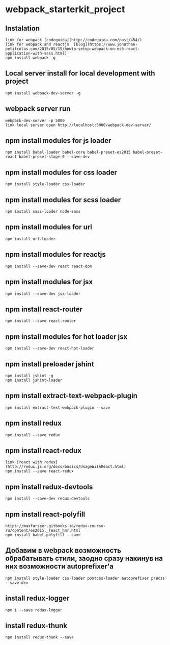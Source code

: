 # webpack_starterkit_project

Instalation
-----------
    link for webpack [codeguida](http://codeguida.com/post/454/)
    link for webpack and reactjs  [blog](https://www.jonathan-petitcolas.com/2015/05/15/howto-setup-webpack-on-es6-react-application-with-sass.html)
    npm install webpack -g
    
Local server install  for local  development with project
---------------------------------------------------------
    npm install webpack-dev-server -g

webpack server run
------------------
    webpack-dev-server -p 5000
    link local server open http://localhost:5000/webpack-dev-server/

npm install modules for js loader
---------------------------------
    npm install babel-loader babel-core babel-preset-es2015 babel-preset-react babel-preset-stage-0 --save-dev

npm install modules for css loader
----------------------------------
    npm install style-loader css-loader

npm install modules for scss loader
-----------------------------------
    npm install sass-loader node-sass
    
npm install modules for url
---------------------------
    npm install url-loader

npm install modules for reactjs
-------------------------------
    npm install --save-dev react react-dom

npm install modules for jsx
---------------------------
    npm install --save-dev jsx-loader

npm install react-router
------------------------
    npm install --save react-router

npm install modules for hot loader jsx
--------------------------------------
    npm install --save-dev react-hot-loader

npm install preloader jshint
----------------------------
    npm install jshint -g
    npm install jshint-loader 

npm install extract-text-webpack-plugin
---------------------------------------
    npm install extract-text-webpack-plugin --save

npm install redux
-----------------
    npm install --save redux

npm install react-redux
-----------------------
    link [react with redux](http://redux.js.org/docs/basics/UsageWithReact.html)
    npm install --save react-redux
    
npm install redux-devtools
--------------------------
    npm install --save-dev redux-devtools
    
npm install react-polyfill
--------------------------
    https://maxfarseer.gitbooks.io/redux-course-ru/content/es2015,_react_hmr.html
    npm install babel-polyfill --save

Добавим в webpack возможность обрабатывать стили, заодно сразу накинув на них возможности autoprefixer'а
--------------------------------------------------------------------------------------------------------
    npm install style-loader css-loader postcss-loader autoprefixer precss --save-dev

install redux-logger
--------------------
    npm i --save redux-logger

install redux-thunk
-------------------
    npm install redux-thunk --save
